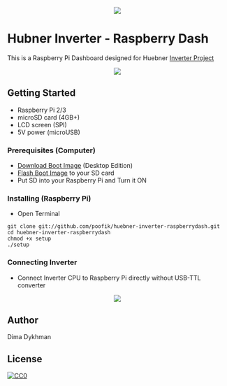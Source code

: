 <p align="center">
<img src="https://github.com/poofik/huebner-inverter-raspberrydash/raw/master/img/icon.png">
</p>

# Hubner Inverter - Raspberry Dash

This is a Raspberry Pi Dashboard designed for Huebner [Inverter Project](http://johanneshuebner.com/quickcms/index.html%3Fde_electric-car-conversion-site,14.html)

<p align="center">
<img src="https://github.com/poofik/huebner-inverter-raspberrydash/raw/master/img/screenshot.jpg">
</p>

## Getting Started

* Raspberry Pi 2/3
* microSD card (4GB+)
* LCD screen (SPI)
* 5V power (microUSB)

### Prerequisites (Computer)

* [Download Boot Image](https://www.raspberrypi.org/downloads/raspbian/) (Desktop Edition)
* [Flash Boot Image](https://www.raspberrypi.org/documentation/installation/installing-images/) to your SD card
* Put SD into your Raspberry Pi and Turn it ON

### Installing (Raspberry Pi)

* Open Terminal
```
git clone git://github.com/poofik/huebner-inverter-raspberrydash.git
cd huebner-inverter-raspberrydash
chmod +x setup
./setup
```

### Connecting Inverter

* Connect Inverter CPU to Raspberry Pi directly without USB-TTL converter

<p align="center">
<img src="https://github.com/poofik/huebner-inverter-raspberrydash/raw/master/img/connect.png">
</p>

## Author

Dima Dykhman

## License

<a href="http://creativecommons.org/publicdomain/zero/1.0/" rel="license" target="_blank"> <img alt="CC0" border="0" src="http://i.creativecommons.org/l/zero/1.0/88x31.png" title="CC0" /></a>
